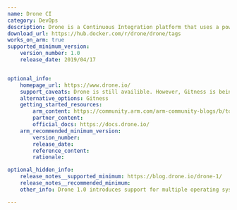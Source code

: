 ```yaml
---
name: Drone CI
category: DevOps
description: Drone is a Continuous Integration platform that uses a powerful, cloud native pipeline engine, which allows busy teams to automate their build, test and release workflows.
download_url: https://hub.docker.com/r/drone/drone/tags
works_on_arm: true
supported_minimum_version:
    version_number: 1.0
    release_date: 2019/04/17


optional_info:
    homepage_url: https://www.drone.io/
    support_caveats: Drone is still availible. However, Gitness is being invested in as the next generation of Drone. Where Drone focused on continuous integration, Gitness adds source code hosting, bringing code management and pipelines closer together.
    alternative_options: Gitness
    getting_started_resources:
        arm_content: https://community.arm.com/arm-community-blogs/b/tools-software-ides-blog/posts/drone-io-ci-cd-tool-for-developers
        partner_content:
        official_docs: https://docs.drone.io/
    arm_recommended_minimum_version:
        version_number:
        release_date:
        reference_content:
        rationale:

optional_hidden_info:
    release_notes__supported_minimum: https://blog.drone.io/drone-1/
    release_notes__recommended_minimum:
    other_info: Drone 1.0 introduces support for multiple operating systems and architectures, including Linux arm64. Drone server and the runner can be downloaded and can be setup using drone and drone-runner-docker docker images, which are available for Linux/ARM64 at DockerHub from version 1.0.

---
```

